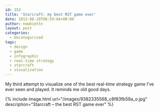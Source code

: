 ```yaml
---
id: 153
title: 'Starcraft: my best RST game ever'
date: 2013-08-28T08:59:04+00:00
author: newbiettn
layout: post
categories:
  - Uncategorized
tags:
  - design
  - game
  - infographic
  - real-time strategy
  - starcraft
  - visualization
---
```

My third attempt to visualize one of the best real-time strategy game I&#8217;ve ever seen and played. It reminds me old good days.

{% include image.html url="/images/9382335568_c8f83fb59a_o.jpg" description="Starcraft &#8211; the best RST game ever" %}
